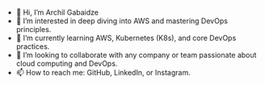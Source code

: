 - 👋 Hi, I’m Archil Gabaidze
- 👀 I’m interested in deep diving into AWS and mastering DevOps principles.  
- 🌱 I’m currently learning AWS, Kubernetes (K8s), and core DevOps practices.  
- 💞️ I’m looking to collaborate with any company or team passionate about cloud computing and DevOps.  
- 📫 How to reach me: GitHub, LinkedIn, or Instagram.  



